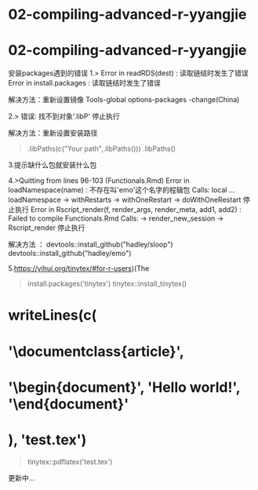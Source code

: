 # 02-compiling-advanced-r-yyangjie
# 02-compiling-advanced-r-yyangjie
安装packages遇到的错误
1.> 
Error in readRDS(dest) : 读取链结时发生了错误
Error in install.packages : 读取链结时发生了错误

解决方法：重新设置镜像  Tools-global options-packages -change(China)

2.>
错误: 找不到对象'.libP'
停止执行

解决方法：重新设置安装路径
> .libPaths(c("Your path",.libPaths()))
> .libPaths()

3.提示缺什么包就安装什么包

4.>Quitting from lines 96-103 (Functionals.Rmd) 
Error in loadNamespace(name) : 不存在叫'emo'这个名字的程辑包
Calls: local ... loadNamespace -> withRestarts -> withOneRestart -> doWithOneRestart
停止执行
Error in Rscript_render(f, render_args, render_meta, add1, add2) : 
  Failed to compile Functionals.Rmd
Calls: <Anonymous> -> render_new_session -> Rscript_render
停止执行

解决方法 ：
devtools::install_github("hadley/sloop")
devtools::install_github("hadley/emo")

5.https://yihui.org/tinytex/#for-r-users)(The
>install.packages('tinytex')
>tinytex::install_tinytex()
# writeLines(c(
#   '\\documentclass{article}',
#   '\\begin{document}', 'Hello world!', '\\end{document}'
# ), 'test.tex')
>tinytex::pdflatex('test.tex')

更新中...
